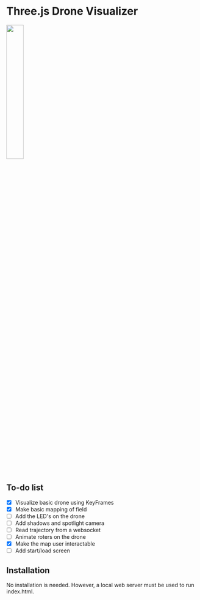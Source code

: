 # Three.js Drone Visualizer
 

<img src="http://fireflyeindhoven.nl/wp-content/uploads/2017/06/cropped-Artboard-1-2.png" width="30%">

## To-do list
 - [x] Visualize basic drone using KeyFrames
 - [x] Make basic mapping of field	 
 - [ ] Add the LED's on the drone	 
 - [ ] Add shadows and spotlight camera
 - [ ] Read trajectory from a websocket	 
 - [ ] Animate roters on the drone
 - [x] Make the map user interactable	 
 - [ ] Add start/load screen

## Installation

No installation is needed. However, a local web server must be used to run index.html.

